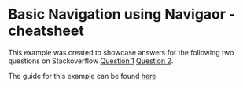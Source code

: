 # Basic Navigation using Navigaor - cheatsheet

This example was created to showcase answers for the following two questions on Stackoverflow [Question 1](https://stackoverflow.com/a/55546551/1463174) [Question 2](https://stackoverflow.com/a/54972427/1463174). 

The guide for this example can be found [here](https://medium.com/filledstacks/basic-navigation-in-flutter-navigator-only-cheatsheet-9c2e2584a6b1)

